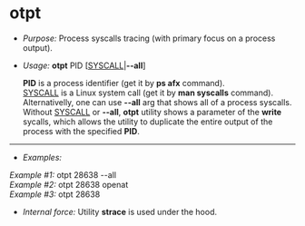 # otpt
* _Purpose:_ Process syscalls tracing (with primary focus on a process output).
* _Usage:_ **otpt** PID [<ins>SYSCALL</ins>|**--all**]

    **PID** is a process identifier (get it by **ps afx** command).<br/>
    <ins>SYSCALL</ins> is a Linux system call (get it by **man syscalls** command). Alternativelly, one can use **--all** arg that shows all of a process syscalls.<br/>
    Without <ins>SYSCALL</ins> or **--all**, **otpt** utility shows a parameter of the **write** sycalls, which allows the utility to duplicate the entire output of the process with the specified **PID**.


---


* _Examples:_

_Example #1:_ otpt 28638 --all<br/>
_Example #2:_ otpt 28638 openat<br/>
_Example #3:_ otpt 28638<br/>
* _Internal force:_ Utility **strace** is used under the hood.

